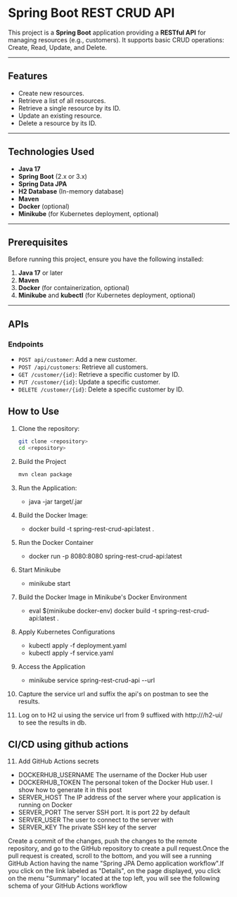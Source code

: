 # Spring Boot REST CRUD API

This project is a **Spring Boot** application providing a **RESTful API** for managing resources (e.g., customers). It supports basic CRUD operations: Create, Read, Update, and Delete.

---

## Features

- Create new resources.
- Retrieve a list of all resources.
- Retrieve a single resource by its ID.
- Update an existing resource.
- Delete a resource by its ID.

---

## Technologies Used

- **Java 17**
- **Spring Boot** (2.x or 3.x)
- **Spring Data JPA**
- **H2 Database** (In-memory database)
- **Maven**
- **Docker** (optional)
- **Minikube** (for Kubernetes deployment, optional)

---

## Prerequisites

Before running this project, ensure you have the following installed:

1. **Java 17** or later
2. **Maven**
3. **Docker** (for containerization, optional)
4. **Minikube** and **kubectl** (for Kubernetes deployment, optional)

---
## APIs

### Endpoints
- `POST api/customer`: Add a new customer.
- `POST /api/customers`: Retrieve all customers.
- `GET /customer/{id}`: Retrieve a specific customer by ID.
- `PUT /customer/{id}`: Update a specific customer.
- `DELETE /customer/{id}`: Delete a specific customer by ID.

## How to Use
1. Clone the repository:
   ```bash
   git clone <repository>
   cd <repository>
   ```
2. Build the Project
   ```bash
   mvn clean package
   ```
3. Run the Application:
   - java -jar target/<your-app>.jar
  
4. Build the Docker Image:
   - docker build -t spring-rest-crud-api:latest .
  
5. Run the Docker Container
   - docker run -p 8080:8080 spring-rest-crud-api:latest
  
6. Start Minikube
   - minikube start
  
7. Build the Docker Image in Minikube's Docker Environment
   - eval $(minikube docker-env)
     docker build -t spring-rest-crud-api:latest .
  
8. Apply Kubernetes Configurations
   - kubectl apply -f deployment.yaml
   - kubectl apply -f service.yaml
  
9. Access the Application
   - minikube service spring-rest-crud-api --url
  
10. Capture the service url and suffix the api's on postman to see the results.

11. Log on to H2 ui using the service url from 9 suffixed with http://<minikube-service-url>/h2-ui/ to see the results in db.
     
## CI/CD using github actions 
  
11. Add GitHub Actions secrets   
   - DOCKERHUB_USERNAME	The username of the Docker Hub user
   -  DOCKERHUB_TOKEN	The personal token of the Docker Hub user. I show how to generate it in this post
   - SERVER_HOST	The IP address of the server where your application is running on Docker
   - SERVER_PORT	The server SSH port. It is port 22 by default
   - SERVER_USER	The user to connect to the server with
   - SERVER_KEY	The private SSH key of the server

Create a commit of the changes, push the changes to the remote repository, and go to the GitHub repository to create a pull request.Once the pull request is created, scroll to the bottom, and you will see a running GitHub Action having the name "Spring JPA Demo application workflow".If you click on the link labeled as "Details", on the page displayed, you click on the menu "Summary" located at the top left, you will see the following schema of your GitHub Actions workflow
     
